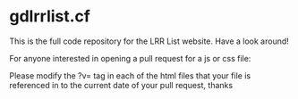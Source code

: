 # gdlrrlist.cf
This is the full code repository for the LRR List website. Have a look around!

For anyone interested in opening a pull request for a js or css file:

Please modify the ?v= tag in each of the html files that your file is referenced in to the current date of your pull request, thanks
